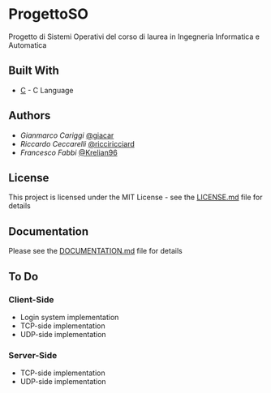 # ProgettoSO

Progetto di Sistemi Operativi del corso di laurea in Ingegneria Informatica e Automatica

## Built With

* [C](https://it.wikipedia.org/wiki/C_(linguaggio)) - C Language

## Authors

* *Gianmarco Cariggi* [@giacar](https://github.com/giacar)
* *Riccardo Ceccarelli* [@ricciricciard](https://github.com/ricciricciard)
* *Francesco Fabbi* [@Krelian96](https://github.com/Krelian96)

## License

This project is licensed under the MIT License - see the [LICENSE.md](LICENSE.md) file for details

## Documentation

Please see the [DOCUMENTATION.md](Documentation.md) file for details

## To Do

### Client-Side

* Login system implementation
* TCP-side implementation
* UDP-side implementation

### Server-Side

* TCP-side implementation
* UDP-side implementation